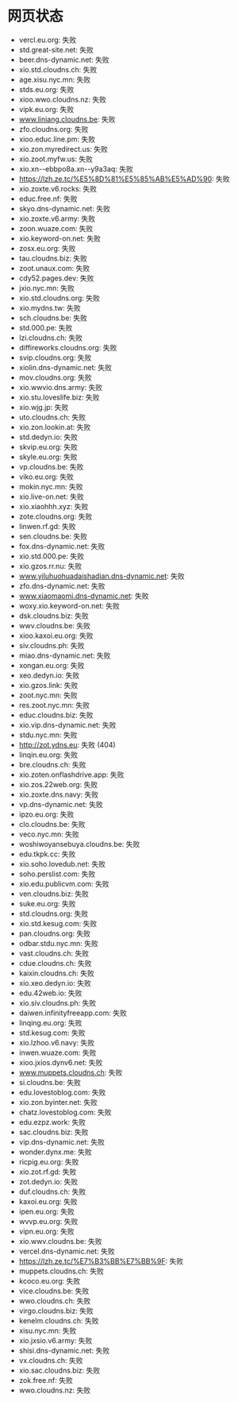 # 网页状态
- vercl.eu.org: 失败
- std.great-site.net: 失败
- beer.dns-dynamic.net: 失败
- xio.std.cloudns.ch: 失败
- age.xisu.nyc.mn: 失败
- stds.eu.org: 失败
- xioo.wwo.cloudns.nz: 失败
- vipk.eu.org: 失败
- www.liniang.cloudns.be: 失败
- zfo.cloudns.org: 失败
- xioo.educ.line.pm: 失败
- xio.zon.myredirect.us: 失败
- xio.zoot.myfw.us: 失败
- xio.xn--ebbpo8a.xn--y9a3aq: 失败
- https://lzh.ze.tc/%E5%8D%81%E5%85%AB%E5%AD%90: 失败
- xio.zoxte.v6.rocks: 失败
- educ.free.nf: 失败
- skyo.dns-dynamic.net: 失败
- xio.zoxte.v6.army: 失败
- zoon.wuaze.com: 失败
- xio.keyword-on.net: 失败
- zosx.eu.org: 失败
- tau.cloudns.biz: 失败
- zoot.unaux.com: 失败
- cdy52.pages.dev: 失败
- jxio.nyc.mn: 失败
- xio.std.cloudns.org: 失败
- xio.mydns.tw: 失败
- sch.cloudns.be: 失败
- std.000.pe: 失败
- lzi.cloudns.ch: 失败
- diffireworks.cloudns.org: 失败
- svip.cloudns.org: 失败
- xiolin.dns-dynamic.net: 失败
- mov.cloudns.org: 失败
- xio.wwvio.dns.army: 失败
- xio.stu.loveslife.biz: 失败
- xio.wjg.jp: 失败
- uto.cloudns.ch: 失败
- xio.zon.lookin.at: 失败
- std.dedyn.io: 失败
- skvip.eu.org: 失败
- skyle.eu.org: 失败
- vp.cloudns.be: 失败
- viko.eu.org: 失败
- mokin.nyc.mn: 失败
- xio.live-on.net: 失败
- xio.xiaohhh.xyz: 失败
- zote.cloudns.org: 失败
- linwen.rf.gd: 失败
- sen.cloudns.be: 失败
- fox.dns-dynamic.net: 失败
- xio.std.000.pe: 失败
- xio.gzos.rr.nu: 失败
- www.yiluhuohuadaishadian.dns-dynamic.net: 失败
- zfo.dns-dynamic.net: 失败
- www.xiaomaomi.dns-dynamic.net: 失败
- woxy.xio.keyword-on.net: 失败
- dsk.cloudns.biz: 失败
- wwv.cloudns.be: 失败
- xioo.kaxoi.eu.org: 失败
- siv.cloudns.ph: 失败
- miao.dns-dynamic.net: 失败
- xongan.eu.org: 失败
- xeo.dedyn.io: 失败
- xio.gzos.link: 失败
- zoot.nyc.mn: 失败
- res.zoot.nyc.mn: 失败
- educ.cloudns.biz: 失败
- xio.vip.dns-dynamic.net: 失败
- stdu.nyc.mn: 失败
- http://zot.ydns.eu: 失败 (404)
- linqin.eu.org: 失败
- bre.cloudns.ch: 失败
- xio.zoten.onflashdrive.app: 失败
- xio.zos.22web.org: 失败
- xio.zoxte.dns.navy: 失败
- vp.dns-dynamic.net: 失败
- ipzo.eu.org: 失败
- clo.cloudns.be: 失败
- veco.nyc.mn: 失败
- woshiwoyansebuya.cloudns.be: 失败
- edu.tkpk.cc: 失败
- xio.soho.lovedub.net: 失败
- soho.perslist.com: 失败
- xio.edu.publicvm.com: 失败
- ven.cloudns.biz: 失败
- suke.eu.org: 失败
- std.cloudns.org: 失败
- xio.std.kesug.com: 失败
- pan.cloudns.org: 失败
- odbar.stdu.nyc.mn: 失败
- vast.cloudns.ch: 失败
- cdue.cloudns.ch: 失败
- kaixin.cloudns.ch: 失败
- xio.xeo.dedyn.io: 失败
- edu.42web.io: 失败
- xio.siv.cloudns.ph: 失败
- daiwen.infinityfreeapp.com: 失败
- linqing.eu.org: 失败
- std.kesug.com: 失败
- xio.lzhoo.v6.navy: 失败
- inwen.wuaze.com: 失败
- xioo.jxios.dynv6.net: 失败
- www.muppets.cloudns.ch: 失败
- si.cloudns.be: 失败
- edu.lovestoblog.com: 失败
- xio.zon.byinter.net: 失败
- chatz.lovestoblog.com: 失败
- edu.ezpz.work: 失败
- sac.cloudns.biz: 失败
- vip.dns-dynamic.net: 失败
- wonder.dynx.me: 失败
- ricpig.eu.org: 失败
- xio.zot.rf.gd: 失败
- zot.dedyn.io: 失败
- duf.cloudns.ch: 失败
- kaxoi.eu.org: 失败
- ipen.eu.org: 失败
- wvvp.eu.org: 失败
- vipn.eu.org: 失败
- xio.wwv.cloudns.be: 失败
- vercel.dns-dynamic.net: 失败
- https://lzh.ze.tc/%E7%B3%BB%E7%BB%9F: 失败
- muppets.cloudns.ch: 失败
- kcoco.eu.org: 失败
- vice.cloudns.be: 失败
- wwo.cloudns.ch: 失败
- virgo.cloudns.biz: 失败
- kenelm.cloudns.ch: 失败
- xisu.nyc.mn: 失败
- xio.jxsio.v6.army: 失败
- shisi.dns-dynamic.net: 失败
- vx.cloudns.ch: 失败
- xio.sac.cloudns.biz: 失败
- zok.free.nf: 失败
- wwo.cloudns.nz: 失败
